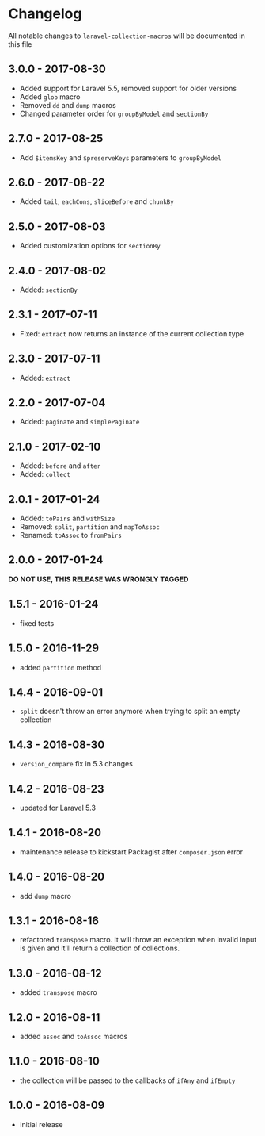 # Changelog

All notable changes to `laravel-collection-macros` will be documented in this file

## 3.0.0 - 2017-08-30
- Added support for Laravel 5.5, removed support for older versions
- Added `glob` macro
- Removed `dd` and `dump` macros
- Changed parameter order for `groupByModel` and `sectionBy`

## 2.7.0 - 2017-08-25
- Add `$itemsKey` and `$preserveKeys` parameters to `groupByModel`

## 2.6.0 - 2017-08-22

- Added `tail`, `eachCons`, `sliceBefore` and `chunkBy`

## 2.5.0 - 2017-08-03
- Added customization options for `sectionBy`

## 2.4.0 - 2017-08-02
- Added: `sectionBy`

## 2.3.1 - 2017-07-11
- Fixed: `extract` now returns an instance of the current collection type

## 2.3.0 - 2017-07-11
- Added: `extract`

## 2.2.0 - 2017-07-04
- Added: `paginate` and `simplePaginate`

## 2.1.0 - 2017-02-10
- Added: `before` and `after`
- Added: `collect`

## 2.0.1 - 2017-01-24

- Added: `toPairs` and `withSize`
- Removed: `split`, `partition` and `mapToAssoc`
- Renamed: `toAssoc` to `fromPairs`

## 2.0.0 - 2017-01-24

**DO NOT USE, THIS RELEASE WAS WRONGLY TAGGED**

## 1.5.1 - 2016-01-24
- fixed tests

## 1.5.0 - 2016-11-29
- added `partition` method

## 1.4.4 - 2016-09-01
- `split` doesn't throw an error anymore when trying to split an empty collection

## 1.4.3 - 2016-08-30
- `version_compare` fix in 5.3 changes

## 1.4.2 - 2016-08-23
- updated for Laravel 5.3

## 1.4.1 - 2016-08-20

- maintenance release to kickstart Packagist after `composer.json` error

## 1.4.0 - 2016-08-20

- add `dump` macro

## 1.3.1 - 2016-08-16

- refactored `transpose` macro. It will throw an exception when invalid input is given and it'll return a collection of collections.

## 1.3.0 - 2016-08-12

- added `transpose` macro

## 1.2.0 - 2016-08-11

- added `assoc` and `toAssoc` macros

## 1.1.0 - 2016-08-10

- the collection will be passed to the callbacks of `ifAny` and `ifEmpty`

## 1.0.0 - 2016-08-09

- initial release
